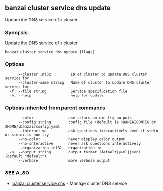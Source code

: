 ## banzai cluster service dns update

Update the DNS service of a cluster

### Synopsis

Update the DNS service of a cluster

```
banzai cluster service dns update [flags]
```

### Options

```
      --cluster int32         ID of cluster to update DNS cluster service for
      --cluster-name string   Name of cluster to update DNS cluster service for
  -f, --file string           Service specification file
  -h, --help                  help for update
```

### Options inherited from parent commands

```
      --color                use colors on non-tty outputs
      --config string        config file (default is $BANZAICONFIG or $HOME/.banzai/config.yaml)
      --interactive          ask questions interactively even if stdin or stdout is non-tty
      --no-color             never display color output
      --no-interactive       never ask questions interactively
      --organization int32   organization id
  -o, --output string        output format (default|yaml|json) (default "default")
      --verbose              more verbose output
```

### SEE ALSO

* [banzai cluster service dns](banzai_cluster_service_dns.md)	 - Manage cluster DNS service


